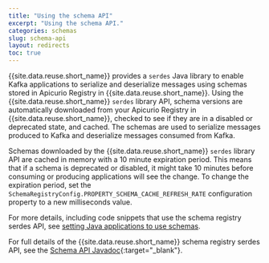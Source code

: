 ```yaml
---
title: "Using the schema API"
excerpt: "Using the schema API."
categories: schemas
slug: schema-api
layout: redirects
toc: true
---
```


{{site.data.reuse.short_name}} provides a `serdes` Java library to enable Kafka applications to serialize and deserialize messages using schemas stored in Apicurio Registry in {{site.data.reuse.short_name}}. Using the {{site.data.reuse.short_name}} `serdes` library API, schema versions are automatically downloaded from your Apicurio Registry in {{site.data.reuse.short_name}}, checked to see if they are in a disabled or deprecated state, and cached. The schemas are used to serialize messages produced to Kafka and deserialize messages consumed from Kafka.

Schemas downloaded by the {{site.data.reuse.short_name}} `serdes` library API are cached in memory with a 10 minute expiration period. This means that if a schema is deprecated or disabled, it might take 10 minutes before consuming or producing applications will see the change. To change the expiration period, set the `SchemaRegistryConfig.PROPERTY_SCHEMA_CACHE_REFRESH_RATE` configuration property to a new milliseconds value.

For more details, including code snippets that use the schema registry serdes API, see [setting Java applications to use schemas](../setting-java-apps).

For full details of the {{site.data.reuse.short_name}} schema registry serdes API, see the [Schema API Javadoc](../../schema-api/){:target="_blank"}.
